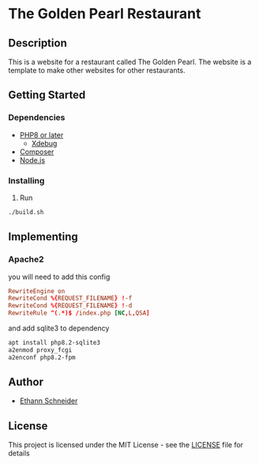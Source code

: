 # The Golden Pearl Restaurant
## Description
This is a website for a restaurant called The Golden Pearl. The website is a template to make other websites for other restaurants. 

## Getting Started
### Dependencies
- [PHP8 or later](https://www.php.net/downloads)
  - [Xdebug](https://xdebug.org/docs/install)
- [Composer](https://getcomposer.org/download/)
- [Node.js](https://nodejs.org/en/download/)

### Installing

1. Run 
```bash
./build.sh
```

## Implementing

### Apache2 

you will need to add this config 
```conf
RewriteEngine on
RewriteCond %{REQUEST_FILENAME} !-f
RewriteCond %{REQUEST_FILENAME} !-d
RewriteRule ^(.*)$ /index.php [NC,L,QSA]
```
and add sqlite3 to dependency
```bash
apt install php8.2-sqlite3
a2enmod proxy_fcgi
a2enconf php8.2-fpm
```


## Author
- [Ethann Schneider](https://github.com/EthannSchneider/)

## License
This project is licensed under the MIT License - see the [LICENSE](LICENSE) file for details